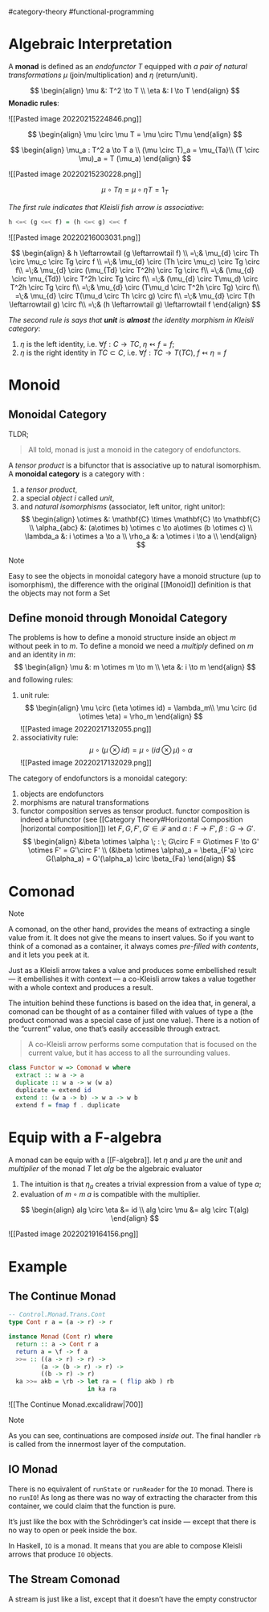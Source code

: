 #category-theory  #functional-programming 

 
# Algebraic Interpretation
A **monad** is defined as an _endofunctor_ $T$ equipped with _a pair of natural transformations_ $\mu$ (join/multiplication) and $\eta$ (return/unit).

$$
\begin{align}
\mu &: T^2 \to T \\
\eta &: I \to T
\end{align}
$$
**Monadic rules**:

![[Pasted image 20220215224846.png]]

$$
\begin{align}
  \mu \circ \mu T = \mu \circ T\mu
\end{align}
$$

$$
\begin{align}
  \mu_a : T^2 a \to T a \\
  (\mu \circ T)_a = \mu_{Ta}\\
  (T \circ \mu)_a = T (\mu_a)
\end{align}
$$


![[Pasted image 20220215230228.png]]

$$
\mu \circ T\eta = \mu\circ \eta T = 1_T
$$


_The first rule indicates that Kleisli fish arrow is associative_:
```haskell
h <=< (g <=< f) = (h <=< g) <=< f
```
![[Pasted image 20220216003031.png]] 

$$
\begin{align}
& h \leftarrowtail (g \leftarrowtail f) \\
=\;& \mu_{d} \circ Th \circ  \mu_c \circ Tg \circ f \\
=\;& \mu_{d} \circ (Th \circ  \mu_c) \circ Tg \circ f\\
=\;& \mu_{d} \circ (\mu_{Td} \circ  T^2h) \circ Tg \circ f\\
=\;& (\mu_{d} \circ \mu_{Td}) \circ  T^2h \circ Tg \circ f\\
=\;& (\mu_{d} \circ T\mu_d) \circ  T^2h \circ Tg \circ f\\
=\;& \mu_{d} \circ (T\mu_d \circ  T^2h \circ Tg) \circ f\\
=\;& \mu_{d} \circ T(\mu_d \circ  Th \circ g) \circ f\\
=\;& \mu_{d} \circ T(h \leftarrowtail g) \circ f\\
=\;& (h \leftarrowtail g) \leftarrowtail f
\end{align}
$$

_The second rule is says that __unit__ is __almost__ the identity morphism in Kleisli category_:
1. $\eta$ is the left identity, i.e. $\forall f: C\to TC,\; \eta \leftarrowtail f = f$;
2. $\eta$ is the right identity in $TC\subset C$, i.e. $\forall f: TC \to T(TC),\; f\leftarrowtail \eta = f$


# Monoid 

## Monoidal Category

TLDR;
> All told, monad is just a monoid in the category of endofunctors.


A _tensor product_ is a bifunctor that is associative up to natural isomorphism.
A __monoidal category__ is a category with :
1. a _tensor product_,
2. a special _object_ $i$ called _unit_,
3. and _natural isomorphisms_ (associator, left unitor, right unitor):
    $$
    \begin{align}
    \otimes &: \mathbf{C} \times \mathbf{C} \to \mathbf{C} \\
    \alpha_{abc} &: (a\otimes b) \otimes c \to a\otimes (b \otimes c) \\
    \lambda_a &: i \otimes a \to a \\
    \rho_a &: a \otimes i \to a \\
    \end{align}
  $$


> [!NOTE]
> Easy to see the objects in monoidal category have a monoid structure (up to isomorphism), the difference with the original [[Monoid]] definition is that the objects may not form a Set


## Define monoid through Monoidal Category

The problems is how to define a monoid structure inside an object $m$ without peek in to $m$. 
To define a monoid we need a _multiply_ defined on $m$ and an identity in $m$:
$$
  \begin{align}
    \mu &: m \otimes m \to m \\
    \eta &: i \to m
  \end{align}
$$
and following rules:
1. unit rule:
  $$
    \begin{align}
      \mu \circ (\eta \otimes id) = \lambda_m\\  
      \mu \circ (id \otimes \eta) = \rho_m
    \end{align}
  $$
  ![[Pasted image 20220217132055.png]]
1. associativity rule:
  $$
  \mu \circ (\mu \otimes id) = \mu \circ (id \otimes \mu) \circ \alpha 
  $$
  ![[Pasted image 20220217132029.png]]

The category of endofunctors is a monoidal category:
1. objects are endofunctors
2. morphisms are natural transformations
3. functor composition serves as tensor product.
        functor composition is indeed a bifunctor (see [[Category Theory#Horizontal Composition |horizontal composition]])
        let $F, G, F', G' \in \mathscr F$ and $\alpha : F \to F', \; \beta: G \to G'$.
$$
\begin{align}
&\beta \otimes \alpha \; : \; G\circ F = G\otimes F \to G' \otimes F' = G'\circ F' \\
(&\beta \otimes \alpha)_a 
  = \beta_{F'a} \circ G(\alpha_a)
  = G'(\alpha_a) \circ \beta_{Fa}
\end{align}
$$


   

  # Comonad

> [!NOTE]
> A comonad, on the other hand, provides the means of extracting a single value from it. It does not give the means to insert values. 
> So if you want to think of a comonad as a container, it always comes _pre-filled with contents_, and it lets you peek at it.
> 
> Just as a Kleisli arrow takes a value and produces some embellished result — it embellishes it with context — a co-Kleisli arrow takes a value together with a whole context and produces a result.


The intuition behind these functions is based on the idea that, in general, a comonad can be thought of as a container filled with values of type a (the product comonad was a special case of just one value). There is a notion of the “current” value, one that’s easily accessible through extract. 

> A co-Kleisli arrow performs some computation that is focused on the current value, but it has access to all the surrounding values.


```haskell
class Functor w => Comonad w where 
  extract :: w a -> a
  duplicate :: w a -> w (w a)
  duplicate = extend id
  extend :: (w a -> b) -> w a -> w b 
  extend f = fmap f . duplicate

```



# Equip with a F-algebra

A monad can be equip with a [[F-algebra]].
let $\eta$ and $\mu$ are the _unit_ and _multiplier_ of the monad $T$ 
let $alg$ be the algebraic evaluator
1. The intuition is that $\eta_a$ creates a trivial expression from a value of type $a$;
2. evaluation of $m \circ m \; a$ is compatible with the multiplier.

$$
\begin{align}
alg \circ \eta &= id \\
alg \circ \mu &= alg \circ T(alg)
\end{align}
$$

![[Pasted image 20220219164156.png]]





 # Example


## The Continue Monad
```haskell
-- Control.Monad.Trans.Cont
type Cont r a = (a -> r) -> r

instance Monad (Cont r) where
  return :: a -> Cont r a
  return a = \f -> f a
  >>= :: ((a -> r) -> r) ->
         (a -> (b -> r) -> r) ->
         ((b -> r) -> r)
  ka >>= akb = \rb -> let ra = ( flip akb ) rb
                      in ka ra 
```

![[The Continue Monad.excalidraw|700]]

> [!NOTE]
> As you can see, continuations are composed _inside out_.
> The final handler `rb` is called from the innermost layer of the computation.


## IO Monad

There is no equivalent of `runState` or `runReader` for the `IO` monad. There is no `runIO`! As long as there was no way of extracting the character from this container, we could claim that the function is pure.

It’s just like the box with the Schrödinger’s cat inside — except that there is no way to open or peek inside the box.

In Haskell, `IO` is a monad. It means that you are able to compose Kleisli arrows that produce `IO` objects.


## The Stream Comonad

A stream is just like a list, except that it doesn’t have the empty constructor